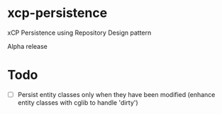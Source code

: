# xcp-persistence
xCP Persistence using Repository Design pattern


Alpha release

# Todo
- [ ] Persist entity classes only when they have been modified (enhance entity classes with cglib to handle 'dirty')
